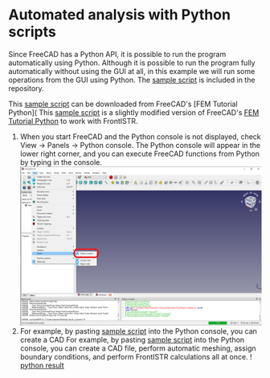 # Automated analysis with Python scripts

Since FreeCAD has a Python API, it is possible to run the program automatically using Python. Although it is possible to run the program fully automatically without using the GUI at all, in this example we will run some operations from the GUI using Python. The [sample script](https://gitlab.com/FrontISTR-Commons/FEM_FrontISTR/-/blob/master/sample/scripting.py) is included in the repository.

This [sample script](https://gitlab.com/FrontISTR-Commons/FEM_FrontISTR/-/blob/master/sample/scripting.py) can be downloaded from FreeCAD's [FEM Tutorial Python]( This [sample script](https://wiki.freecadweb.org/FEM_Tutorial_Python) is a slightly modified version of FreeCAD's [FEM Tutorial Python](https://wiki.freecadweb.org/FEM_Tutorial_Python) to work with FrontISTR. 

1. When you start FreeCAD and the Python console is not displayed, check View -> Panels -> Python console. The Python console will appear in the lower right corner, and you can execute FreeCAD functions from Python by typing in the console.
![python console](./images/11_python_console.png) 
2. For example, by pasting [sample script](https://gitlab.com/FrontISTR-Commons/FEM_FrontISTR/-/blob/master/sample/scripting.py) into the Python console, you can create a CAD For example, by pasting [sample script]() into the Python console, you can create a CAD file, perform automatic meshing, assign boundary conditions, and perform FrontISTR calculations all at once.
! [python result](./images/12_python_results.png)
